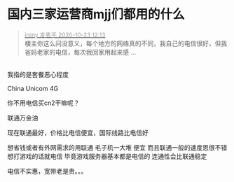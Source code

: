 # 国内三家运营商mjj们都用的什么


<div class="quote"><blockquote><font size="2"><a href="https://www.hostloc.com/forum.php?mod=redirect&amp;goto=findpost&amp;pid=9340404&amp;ptid=757550" target="_blank"><font color="#999999">irony 发表于 2020-10-23 12:13</font></a></font><br />
楼主你这么问没意义，每个地方的网络真的不同，我自己的电信很好，但我爸妈老家的电信，每次我回家用起来感 ...</blockquote></div><br />
我指的是套餐恶心程度

China Unicom 4G<br />
<img id="aimg_KptuK" onclick="zoom(this, this.src, 0, 0, 0)" class="zoom" src="https://i.loli.net/2020/10/23/zhNTdQvyt9nmMwC.jpg" onmouseover="img_onmouseoverfunc(this)" onload="thumbImg(this)" border="0" alt="" />

你不用电信买cn2干嘛呢？

联通万金油

现在联通最好，价格比电信便宜，国际线路比电信好<img id="aimg_GfCsz" onclick="zoom(this, this.src, 0, 0, 0)" class="zoom" src="https://cdn.jsdelivr.net/gh/hishis/forum-master/public/images/patch.gif" onmouseover="img_onmouseoverfunc(this)" onload="thumbImg(this)" border="0" alt="" />

想省钱或者有外网需求的用联通 毛子机一大堆 便宜 而且联通一般的速度恩很不错 想打游戏的话就电信 毕竟游戏服务器基本都是电信的 连通性会比联通稳定

电信不实惠，宽带老是贵。。。<br />

